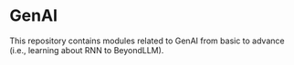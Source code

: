 # GenAI
This repository contains modules related to GenAI from basic to advance (i.e., learning about RNN to BeyondLLM).
